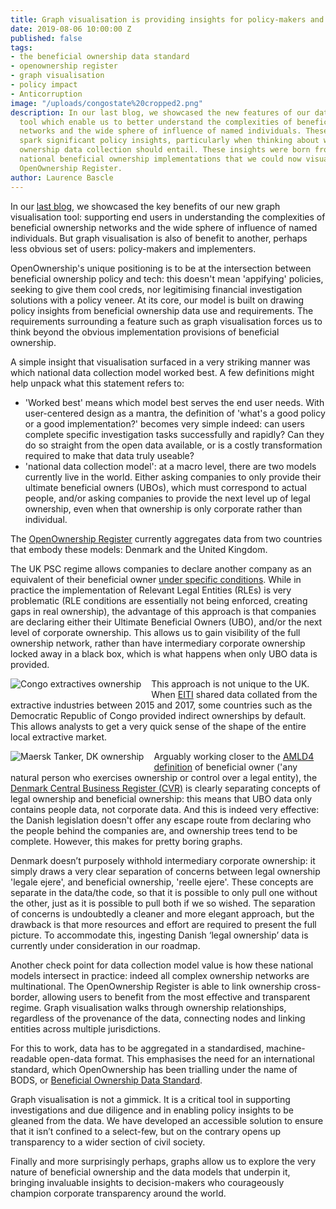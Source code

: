 ```yaml
---
title: Graph visualisation is providing insights for policy-makers and implementers
date: 2019-08-06 10:00:00 Z
published: false
tags:
- the beneficial ownership data standard
- openownership register
- graph visualisation
- policy impact
- Anticorruption
image: "/uploads/congostate%20cropped2.png"
description: In our last blog, we showcased the new features of our data visualisation
  tool which enable us to better understand the complexities of beneficial ownership
  networks and the wide sphere of influence of named individuals. These examples helped
  spark significant policy insights, particularly when thinking about what beneficial
  ownership data collection should entail. These insights were born from the different
  national beneficial ownership implementations that we could now visualise in the
  OpenOwnership Register.
author: Laurence Bascle
---
```


In our [last blog](https://www.openownership.org/news/what-graph-visualisation-teaches-us-about-beneficial-ownership/), we showcased the key benefits of our new graph visualisation tool: supporting end users in understanding the complexities of beneficial ownership networks and the wide sphere of influence of named individuals. But graph visualisation is also of benefit to another, perhaps less obvious set of users: policy-makers and implementers.

OpenOwnership's unique positioning is to be at the intersection between beneficial ownership policy and tech: this doesn't mean 'appifying' policies, seeking to give them cool creds, nor legitimising financial investigation solutions with a policy veneer. At its core, our model is built on drawing policy insights from beneficial ownership data use and requirements. The requirements surrounding a feature such as graph visualisation forces us to think beyond the obvious implementation provisions of beneficial ownership. 

A simple insight that visualisation surfaced in a very striking manner was which national data collection model worked best. A few definitions might help unpack what this statement refers to:

- 'Worked best' means which model best serves the end user needs. With user-centered design as a mantra, the definition of 'what's a good policy or a good implementation?' becomes very simple indeed: can users complete specific investigation tasks successfully and rapidly? Can they do so straight from the open data available, or is a costly transformation required to make that data truly useable?
- 'national data collection model': at a macro level, there are two models currently live in the world. Either asking companies to only provide their ultimate beneficial owners (UBOs), which must correspond to actual people, and/or asking companies to provide the next level up of legal ownership, even when that ownership is only corporate rather than individual.


The [OpenOwnership Register](https://register.openownership.org/) currently aggregates data from two countries that embody these models: Denmark and the United Kingdom.

The UK PSC regime allows companies to declare another company as an equivalent of their beneficial owner [under specific conditions](https://register.openownership.org/data_sources/uk-psc-register). While in practice the implementation of Relevant Legal Entities (RLEs) is very problematic (RLE conditions are essentially not being enforced, creating gaps in real ownership), the advantage of this approach is that companies are declaring either their Ultimate Beneficial Owners (UBO), and/or the next level of corporate ownership. This allows us to gain visibility of the full ownership network, rather than have intermediary corporate ownership locked away in a black box, which is what happens when only UBO data is provided.

<img src="/uploads/congostate%20cropped2.png" alt="Congo extractives ownership" style="float: left; margin-right: 1rem; margin-bottom: 0.5rem; max-width: 50%;" />This approach is not unique to the UK. When [EITI](https://eiti.org/) shared data collated from the extractive industries between 2015 and 2017, some countries such as the Democratic Republic of Congo provided indirect ownerships by default. This allows analysts to get a very quick sense of the shape of the entire local extractive market.


<img src="/uploads/maersk%20dk.png" alt="Maersk Tanker, DK ownership" style="float: left; margin-right: 1rem; margin-bottom: 0.5rem; max-width: 50%;" />Arguably working closer to the [AMLD4 definition](https://eur-lex.europa.eu/legal-content/EN/TXT/PDF/?uri=CELEX:32015L0849&from=EN) of beneficial owner ('any natural person who exercises ownership or control over a legal entity), the [Denmark Central Business Register (CVR)](https://datacvr.virk.dk/data/) is clearly separating concepts of legal ownership and beneficial ownership: this means that UBO data only contains people data, not corporate data. And this is indeed very effective: the Danish legislation doesn't offer any escape route from declaring who the people behind the companies are, and ownership trees tend to be complete. However, this makes for pretty boring graphs.


Denmark doesn’t purposely withhold intermediary corporate ownership: it simply draws a very clear separation of concerns between legal ownership 'legale ejere', and beneficial ownership, 'reelle ejere'. These concepts are separate in the data/the code, so that it is possible to only pull one without the other, just as it is possible to pull both if we so wished. The separation of concerns is undoubtedly a cleaner and more elegant approach, but the drawback is that more resources and effort are required to present the full picture. To accommodate this,  ingesting Danish ‘legal ownership’ data is currently under consideration in our roadmap.

Another check point for data collection model value is how these national models intersect in practice: indeed all complex ownership networks are multinational. The OpenOwnership Register is able to link ownership cross-border, allowing users to benefit from the most effective and transparent regime. Graph visualisation walks through ownership relationships, regardless of the provenance of the data, connecting nodes and linking entities across multiple jurisdictions.

For this to work, data has to be aggregated in a standardised, machine-readable open-data format. This emphasises the need for an international standard, which OpenOwnership has been trialling under the name of BODS, or [Beneficial Ownership Data Standard](https://www.openownership.org/guide/systems/). 


Graph visualisation is not a gimmick. It is a critical tool in supporting investigations and due diligence and in enabling policy insights to be gleaned from the data. We have developed an accessible solution to ensure that it isn’t confined to a select-few, but on the contrary opens up transparency to a wider section of civil society. 



Finally and more surprisingly perhaps, graphs allow us to explore the very nature of beneficial ownership and the data models that underpin it, bringing invaluable insights to decision-makers who courageously champion corporate transparency around the world.